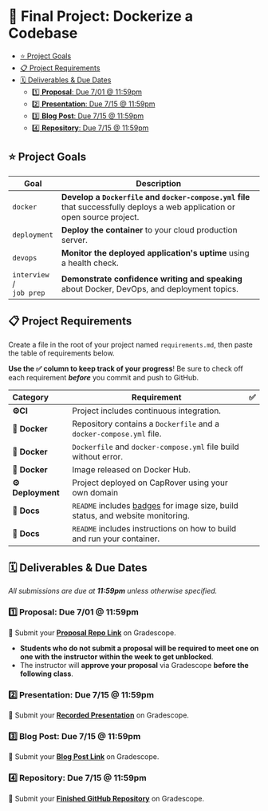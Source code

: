 # 🐳 Final Project: Dockerize a Codebase

<!-- TODO: Add description. -->

- [⭐️ Project Goals](#️-project-goals)
- [📋 Project Requirements](#-project-requirements)
- [🗓 Deliverables & Due Dates](#-deliverables--due-dates)
  - [1️⃣ **Proposal**: Due 7/01 @ 11:59pm](#1️⃣-proposal-due-701--1159pm)
  - [2️⃣ **Presentation**: Due 7/15 @ 11:59pm](#2️⃣-presentation-due-715--1159pm)
  - [3️⃣ **Blog Post**: Due 7/15 @ 11:59pm](#3️⃣-blog-post-due-715--1159pm)
  - [4️⃣ **Repository**: Due 7/15 @ 11:59pm](#4️⃣-repository-due-715--1159pm)

## ⭐️ Project Goals

| Goal | Description |
| --- | --- |
| `docker` | **Develop a `Dockerfile` and `docker-compose.yml` file** that successfully deploys a web application or open source project. |
| `deployment` | **Deploy the container** to your cloud production server. |
| `devops` | **Monitor the deployed application's uptime** using a health check. |
| `interview` /<br>`job prep` | **Demonstrate confidence writing and speaking** about Docker, DevOps, and deployment topics. |

## 📋 Project Requirements

Create a file in the root of your project named `requirements.md`, then paste the table of requirements below.

**Use the ✅ column to keep track of your progress**! Be sure to check off each requirement _**before**_ you commit and push to GitHub.

|  Category  | Requirement                                                                                          | ✅ |
|:---------- |------------------------------------------------------------------------------------------------------|:-:|
|   **⚙️CI**   | Project includes continuous integration.                                                       |   |
| **🐳 Docker** | Repository contains a `Dockerfile` and a `docker-compose.yml` file.                                  |   |
| **🐳 Docker** | `Dockerfile` and `docker-compose.yml` file build without error.                                      |   |
| **🐳 Docker** | Image released on Docker Hub.                                      |   |
| **⚙️ Deployment** | Project deployed on CapRover using your own domain | |                             |   |
|  **📝 Docs**  | `README` includes [badges](https://shields.io) for image size, build status, and website monitoring. |   |
|  **📝 Docs**  | `README` includes instructions on how to build and run your container.                               |   |

## 🗓 Deliverables & Due Dates

_All submissions are due at **11:59pm** unless otherwise specified._

### 1️⃣ **Proposal**: Due 7/01 @ 11:59pm

🔗 Submit your **[Proposal Repo Link](https://www.gradescope.com/courses/133579/assignments/467884)** on Gradescope.

- **Students who do not submit a proposal will be required to meet one on one with the instructor within the week to get unblocked**.
- The instructor will **approve your proposal** via Gradescope **before the following class**.

### 2️⃣ **Presentation**: Due 7/15 @ 11:59pm

🔗 Submit your **[Recorded Presentation](https://www.gradescope.com/courses/133579/assignments/462693)** on Gradescope.

### 3️⃣ **Blog Post**: Due 7/15 @ 11:59pm

🔗 Submit your **[Blog Post Link](https://www.gradescope.com/courses/133579/assignments/467890)** on Gradescope.

### 4️⃣ **Repository**: Due 7/15 @ 11:59pm

🔗 Submit your **[Finished GitHub Repository](https://www.gradescope.com/courses/133579/assignments/428249)** on Gradescope.
